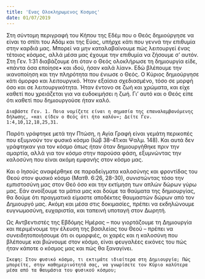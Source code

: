 ```yaml
---
title: 'Ενας Ολοκληρωμενος Κοσμος'
date: 01/07/2019
---
```


Στη σύντομη περιγραφή του Κήπου της Εδέμ που ο Θεός δημιούργησε να είναι το σπίτι του Αδάμ και της Εύας, υπήρχε κάτι που γεννά την επιθυμία στην καρδιά μας. Μπορεί να μην καταλαβαίνουμε πώς λειτουργεί ένας τέτοιος κόσμος, αλλά μέσα μας έχουμε την επιθυμία να ζήσουμε σ’ αυτόν. Στη Γεν. 1:31 διαβάζουμε ότι όταν ο Θεός ολοκλήρωσε τη δημιουργία είδε, «πάντα όσα εποίησε• και ιδού, ήσαν καλά λίαν». Εδώ βλέπουμε την ικανοποίηση και την πληρότητα που ένιωσε ο Θεός. Ο Κύριος δημιούργησε κάτι όμορφο και λειτουργικό. Ήταν εξαίσια σχεδιασμένο, τόσο σε μορφή όσο και σε λειτουργικότητα. Ήταν έντονο σε ζωή και χρώματα, και είχε καθετί που χρειάζεται για να ευδοκιμήσει η ζωή. Γι’ αυτό και ο Θεός είπε ότι καθετί που δημιουργούσε ήταν καλό.

`Διαβάστε Γεν. 1. Ποια νομίζετε είναι η σημασία της επαναλαμβανόμενης δήλωσης, «και είδεν ο Θεός ότι ήτο καλόν»; Δείτε Γεν. 1:4,10,12,18,25,31.`

Παρότι γράφτηκε μετά την Πτώση, η Αγία Γραφή είναι γεμάτη περικοπές που εξυμνούν τον φυσικό κόσμο (Ιώβ 38-41:και Ψαλμ. 148). Και αυτά δεν γράφτηκαν για τον κόσμο όπως ήταν όταν δημιουργήθηκε πριν την αμαρτία, αλλά για τον κόσμο στην παρούσα φάση, εξυμνώντας την καλοσύνη που είναι ακόμη εμφανής στον κόσμο μας. 

Και ο Ιησούς αναφέρθηκε σε παραδείγματα καλοσύνης και φροντίδας του Θεού στον φυσικό κόσμο (Ματθ. 6:26, 28-30), συνιστώντας τόσο την εμπιστοσύνη μας στον Θεό όσο και την εκτίμηση των απλών δώρων γύρω μας. Εάν ανοίξουμε τα μάτια μας και δούμε τα θαύματα της δημιουργίας, θα δούμε ότι πραγματικά είμαστε αποδέκτες θαυμαστών δώρων από τον Δημιουργό μας. Ακόμη και μέσα στις δοκιμασίες, πρέπει να εκδηλώνουμε ευγνωμοσύνη, ευχαριστία, και ταπεινή υποταγή στον Δωρητή. 

Ως Αντβεντιστές της Εβδόμης Ημέρας – που γιορτάζουμε τη Δημιουργία και περιμένουμε την έλευση της βασιλείας του Θεού – πρέπει να συνειδητοποιήσουμε ότι οι ομορφιές, οι χαρές και η καλοσύνη που βλέπουμε και βιώνουμε στον κόσμο, είναι φευγαλέες εικόνες του πώς ήταν κάποτε ο κόσμος μας και πώς θα ξαναγίνει.

`Σκεψη: Στον φυσικό κόσμο, τι εκτιμάτε ιδιαίτερα στη Δημιουργία; Πώς μπορείτε, στην καθημερινότητά σας, να γνωρίσετε τον Κύριο καλύτερα μέσα από τα θαυμάσια του φυσικού κόσμου;`